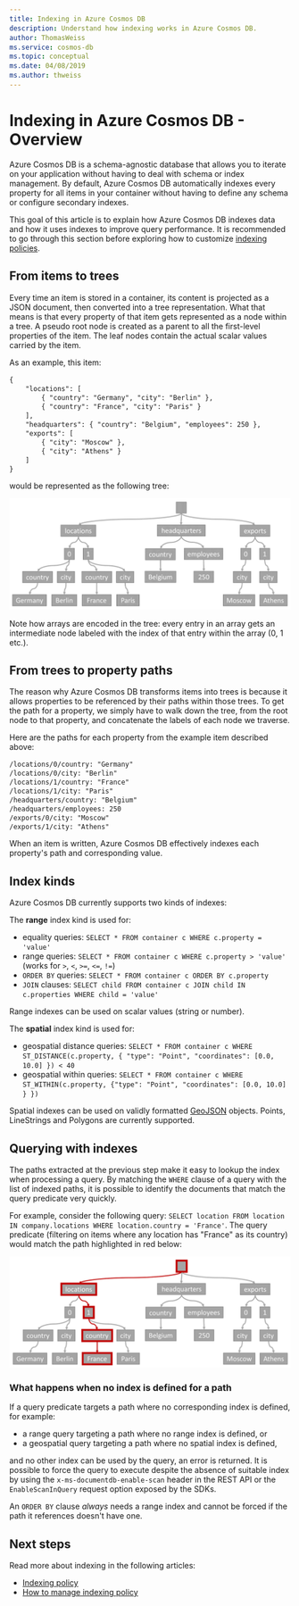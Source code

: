 ```yaml
---
title: Indexing in Azure Cosmos DB 
description: Understand how indexing works in Azure Cosmos DB.
author: ThomasWeiss
ms.service: cosmos-db
ms.topic: conceptual
ms.date: 04/08/2019
ms.author: thweiss
---
```


# Indexing in Azure Cosmos DB - Overview

Azure Cosmos DB is a schema-agnostic database that allows you to iterate on your application without having to deal with schema or index management. By default, Azure Cosmos DB automatically indexes every property for all items in your container without having to define any schema or configure secondary indexes.

This goal of this article is to explain how Azure Cosmos DB indexes data and how it uses indexes to improve query performance. It is recommended to go through this section before exploring how to customize [indexing policies](index-policy.md).

## From items to trees

Every time an item is stored in a container, its content is projected as a JSON document, then converted into a tree representation. What that means is that every property of that item gets represented as a node within a tree. A pseudo root node is created as a parent to all the first-level properties of the item. The leaf nodes contain the actual scalar values carried by the item.

As an example, this item:

    {
        "locations": [
            { "country": "Germany", "city": "Berlin" },
            { "country": "France", "city": "Paris" }
        ],
        "headquarters": { "country": "Belgium", "employees": 250 },
        "exports": [
            { "city": "Moscow" },
            { "city": "Athens" }
        ]
    }

would be represented as the following tree:

![The previous item represented as a tree](./media/index-overview/item-as-tree.png)

Note how arrays are encoded in the tree: every entry in an array gets an intermediate node labeled with the index of that entry within the array (0, 1 etc.).

## From trees to property paths

The reason why Azure Cosmos DB transforms items into trees is because it allows properties to be referenced by their paths within those trees. To get the path for a property, we simply have to walk down the tree, from the root node to that property, and concatenate the labels of each node we traverse.

Here are the paths for each property from the example item described above:

    /locations/0/country: "Germany"
    /locations/0/city: "Berlin"
    /locations/1/country: "France"
    /locations/1/city: "Paris"
    /headquarters/country: "Belgium"
    /headquarters/employees: 250
    /exports/0/city: "Moscow"
    /exports/1/city: "Athens"

When an item is written, Azure Cosmos DB effectively indexes each property's path and corresponding value.

## Index kinds

Azure Cosmos DB currently supports two kinds of indexes:

The **range** index kind is used for:

- equality queries: `SELECT * FROM container c WHERE c.property = 'value'`
- range queries: `SELECT * FROM container c WHERE c.property > 'value'` (works for `>`, `<`, `>=`, `<=`, `!=`)
- `ORDER BY` queries: `SELECT * FROM container c ORDER BY c.property`
- `JOIN` clauses: `SELECT child FROM container c JOIN child IN c.properties WHERE child = 'value'`

Range indexes can be used on scalar values (string or number).

The **spatial** index kind is used for:

- geospatial distance queries: `SELECT * FROM container c WHERE ST_DISTANCE(c.property, { "type": "Point", "coordinates": [0.0, 10.0] }) < 40`
- geospatial within queries: `SELECT * FROM container c WHERE ST_WITHIN(c.property, {"type": "Point", "coordinates": [0.0, 10.0] } })`

Spatial indexes can be used on validly formatted [GeoJSON](https://tools.ietf.org/html/rfc7946) objects. Points, LineStrings and Polygons are currently supported.

## Querying with indexes

The paths extracted at the previous step make it easy to lookup the index when processing a query. By matching the `WHERE` clause of a query with the list of indexed paths, it is possible to identify the documents that match the query predicate very quickly.

For example, consider the following query: `SELECT location FROM location IN company.locations WHERE location.country = 'France'`. The query predicate (filtering on items where any location has "France" as its country) would match the path highlighted in red below:

![Matching a specific path within a tree](./media/index-overview/matching-path.png)

### What happens when no index is defined for a path

If a query predicate targets a path where no corresponding index is defined, for example:

- a range query targeting a path where no range index is defined, or
- a geospatial query targeting a path where no spatial index is defined,

and no other index can be used by the query, an error is returned. It is possible to force the query to execute despite the absence of suitable index by using the `x-ms-documentdb-enable-scan` header in the REST API or the `EnableScanInQuery` request option exposed by the SDKs.

An `ORDER BY` clause *always* needs a range index and cannot be forced if the path it references doesn't have one.

## Next steps

Read more about indexing in the following articles:

- [Indexing policy](index-policy.md)
- [How to manage indexing policy](how-to-manage-indexing-policy.md)
